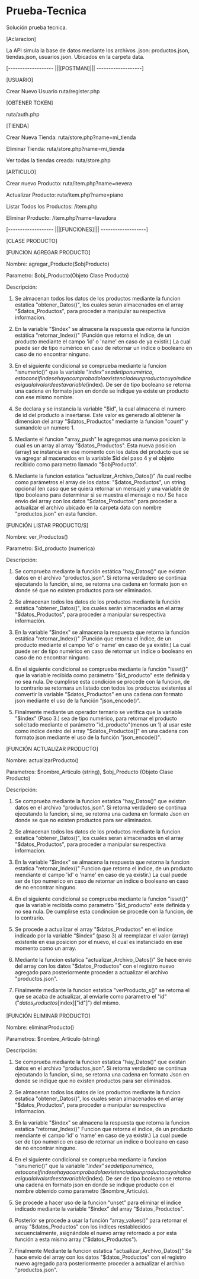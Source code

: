 # Prueba-Tecnica
Solución prueba tecnica. 

[Aclaracion]

La API simula la base de datos mediante los archivos .json: productos.json, tiendas.json, usuarios.json. Ubicados en la carpeta data.  

[------------------- |||[POSTMAN]||| -------------------]

[USUARIO]

Crear Nuevo Usuario ruta/register.php

[OBTENER TOKEN]

ruta/auth.php

[TIENDA]

Crear Nueva Tienda: ruta/store.php?name=mi_tienda

Eliminar Tienda: ruta/store.php?name=mi_tienda

Ver todas la tiendas creada: ruta/store.php

[ARTICULO]

Crear nuevo Producto: ruta/item.php?name=nevera

Actualizar Producto: ruta/item.php?name=piano

Listar Todos los Productos: /item.php

Eliminar Producto: /item.php?name=lavadora

[------------------- |||[FUNCIONES]||| -------------------]

[CLASE PRODUCTO]

[FUNCION AGREGAR PRODUCTO]

Nombre: agregar_Producto($objProducto)

Parametro: $obj_Producto(Objeto Clase Producto)

Descripción:

1.	Se almacenan todos los datos de los productos mediante la funcion estatica "obtener_Datos()", los cuales seran almacenados en el array "$datos_Productos", para proceder a manipular su respectiva informacion. 

2.	En la variable "$index" se almacena la respuesta que retorna la función estática "retornar_Index()" (Función que retorna el índice, de un producto mediante el campo 'id' o 'name' en caso de ya existir.) La cual puede ser de tipo numérico en caso de retornar un índice o booleano en caso de no encontrar ninguno.

3.	En el siguiente condicional se comprueba mediante la funcion "isnumeric()" que la variable “$index” sea de tipo numérico, esto con el fin de se haya comprobado la existencia de un producto cuyo índice es igual al valor de esta variable ($index). De ser de tipo booleano se retorna una cadena en formato json en donde se indique ya existe un producto con ese mismo nombre.

4.	Se declara y se instancia la variable "$id", la cual almacena el numero de id del producto a insertarse. Este valor es generado al obtener la dimension del array  "$datos_Productos" mediante la funcion "count" y sumandole un numero 1.
    
5.	Mediante el funcion "array_push" le agregamos una nueva posicion la cual es un array al array "$datos_Productos". Esta nueva posicion (array) se instancia en ese momento con los datos del producto que se va agregar al macenados en la variable $id del paso 4 y el objeto recibido como parametro llamado "$objProducto".

6.	Mediante la funcion estatica "actualizar_Archivo_Datos()" /la cual recibe como parámetros el array de los datos: "$datos_Productos", un string opcional (en caso que se quiera retornar un mensaje) y una variable de tipo booleano para determinar si se muestra el mensaje o no./ Se hace envio del array con los datos "$datos_Productos" para proceder a actualizar el archivo ubicado en la carpeta data con nombre "productos.json" en esta funcion.   

[FUNCIÓN LISTAR PRODUCTO/S] 

Nombre: ver_Productos()

Parametro: $id_producto (numerica)

Descripción:

1.	Se comprueba mediante la función estática "hay_Datos()" que existan datos en el archivo "productos.json". Si retorna verdadero se continúa ejecutando la función, si no, se retorna una cadena en formato json en donde sé que no existen productos para ser eliminados.

2.	Se almacenan todos los datos de los productos mediante la función estática "obtener_Datos()", los cuales serán almacenados en el array "$datos_Productos", para proceder a manipular su respectiva información. 

3.	En la variable "$index" se almacena la respuesta que retorna la función estática "retornar_Index()" (Función que retorna el índice, de un producto mediante el campo 'id' o 'name' en caso de ya existir.) La cual puede ser de tipo numérico en caso de retornar un índice o booleano en caso de no encontrar ninguno.

4.	En el siguiente condicional se comprueba mediante la función "isset()" que la variable recibida como parámetro "$id_producto" este definida y no sea nula. De cumplirse esta condición se procede con la funcion, de lo contrario se retornara un listado con todos los productos existentes al convertir la variable "$datos_Productos" en una cadena con formato json mediante el uso de la función "json_encode()".
    
5.	Finalmente mediante un operador ternario se verifica que la variable "$index" (Paso 3.) sea de tipo numérico, para retornar el producto solicitado mediante el parámetro "id_producto"(menos un 1) al usar este como índice dentro del array "$datos_Productos[]" en una cadena con formato json mediante el uso de la función "json_encode()".

[FUNCIÓN ACTUALIZAR PRODUCTO] 

Nombre: actualizarProducto()

Parametros: $nombre_Articulo (string), $obj_Producto (Objeto Clase Producto)

Descripción:

1.	Se comprueba mediante la funcion estatica "hay_Datos()" que existan datos en el archivo "productos.json". Si retorna verdadero se continua ejecutando la funcion, si no, se retorna una cadena en formato Json en donde se que no existen productos para ser eliminados.

2.	Se almacenan todos los datos de los productos mediante la funcion estatica "obtener_Datos()", los cuales seran almacenados en el array "$datos_Productos", para proceder a manipular su respectiva informacion. 

3.	En la variable "$index" se almacena la respuesta que retorna la funcion estatica "retornar_Index()" Funcion que retorna el indice, de un producto mendiante el campo 'id' o 'name' en caso de ya existir.) La cual puede ser de tipo numerico en caso de retornar un indice o booleano en caso de no encontrar ninguno.

4.	En el siguiente condicional se comprueba mediante la funcion "isset()" que la variable recibida como parametro "$id_producto" este definida y no sea nula. De cumplirse esta condincion se procede con la funcion, de lo contrario.

5.	Se procede a actualizar el array "$datos_Productos" en el indice indicado por la variable “$index” (paso 3)  al reemplazar el valor (array) existente en esa posicion por el nuevo, el cual es instanciado en ese momento como un array. 

6.	Mediante la funcion estatica "actualizar_Archivo_Datos()" Se hace envio del array con los datos "$datos_Productos" con el registro nuevo agregado para posteriormente proceder a actualizar el archivo "productos.json".

7.	Finalmente mediante la funcion estatica "verProducto_s()" se retorna el que se acaba de actualizar, al enviarle como parametro el "id" ("$datos_Productos[$index]["id"]") del mismo.

[FUNCIÓN ELIMINAR PRODUCTO] 

Nombre: eliminarProducto()

Parametros: $nombre_Articulo (string)

Descripción:

1.	Se comprueba mediante la funcion estatica "hay_Datos()" que existan datos en el archivo "productos.json". Si retorna verdadero se continua ejecutando la funcion, si no, se retorna una cadena en formato Json en donde se indique que no existen productos para ser eliminados.

2.	Se almacenan todos los datos de los productos mediante la funcion estatica "obtener_Datos()", los cuales seran almacenados en el array "$datos_Productos", para proceder a manipular su respectiva informacion. 

3.	En la variable "$index" se almacena la respuesta que retorna la funcion estatica "retornar_Index()" Funcion que retorna el indice, de un producto mendiante el campo 'id' o 'name' en caso de ya existir.) La cual puede ser de tipo numerico en caso de retornar un indice o booleano en caso de no encontrar ninguno.

4.	En el siguiente condicional se comprueba mediante la funcion "isnumeric()" que la variable “$index” sea de tipo numérico, esto con el fin de se haya comprobado la existencia de un producto cuyo índice es igual al valor de esta variable ($index). De ser de tipo booleano se retorna una cadena en formato json en donde se indique producto con el nombre obtenido como parametro ($nombre_Articulo).

5.	Se procede a hacer uso de la funcion “unset” para eliminar el indice indicado mediante la variable “$index” del array "$datos_Productos".

6.	Posterior se procede a usar la función “array_values()” para retornar el array "$datos_Productos" con los índices restablecidos secuencialmente, asignándole el nuevo array retornado a por esta función  a esta mismo array ("$datos_Productos").

7.	Finalmente Mediante la funcion estatica "actualizar_Archivo_Datos()" Se hace envio del array con los datos "$datos_Productos" con el registro nuevo agregado para posteriormente proceder a actualizar el archivo "productos.json".


